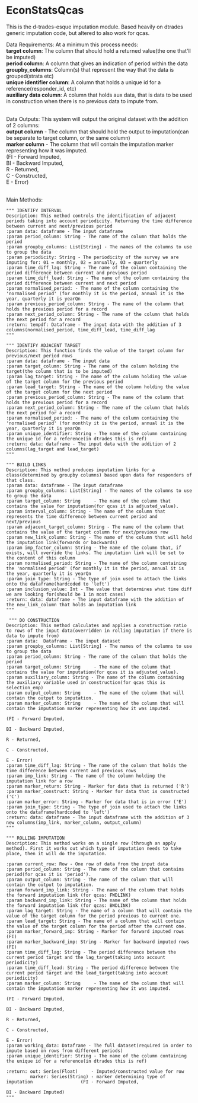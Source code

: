 # EconStatsQcas

This is the d-trades-esque imputation module. Based heavily on dtrades generic imputation code, but altered to also work for qcas.

Data Requirements:
At a minimum this process needs:<br>
**target column**: The column that should hold a returned value(the one that'll be imputed)<br>
**period column**: A column that gives an indication of period within the data<br>
**groupby_columns**: Column(s) that represent the way that the data is grouped(strata etc)<br>
**unique identifier column**: A column that holds a unique id for a reference(responder_id, etc)<br>
**auxiliary data column**: A column that holds aux data, that is data to be used in construction when there is no previous data to impute from.<br><br>

Data Outputs:
This system will output the original dataset with the addition of 2 columns:<br>
**output column** - The column that should hold the output to imputation(can be separate to target column, or the same column)<br>
**marker column** - The column that will contain the imputation marker representing how it was imputed.<br>
                                                                                             (FI - Forward Imputed,<br>
                                                                                              BI - Backward Imputed,<br>
                                                                                               R - Returned,<br>
                                                                                               C - Constructed,<br>
                                                                                               E - Error)<br><br>



Main Methods:

    """ IDENTIFY INTERVAL
    Description: This method controls the identification of adjacent periods taking into account periodicity. Returning the time difference between current and next/previous period
    :param data: dataframe - The input dataframe
    :param period_column: String - The name of the column that holds the period
    :param groupby_columns: List[String] - The names of the columns to use to group the data
    :param periodicity: String - The periodicity of the survey we are imputing for: 01 = monthly, 02 = annually, 03 = quarterly
    :param time_diff_lag: String - The name of the column containing the period difference between current and previous period
    :param time_diff_lead: String - The name of the column containing the period difference between current and next period
    :param normalised_period: - The name of the column containing the 'normalised period' (for monthly it is the period, annual it is the year, quarterly it is yearQn
    :param previous_period_column: String - The name of the column that holds the previous period for a record
    :param next_period_column: String - The name of the column that holds the next period for a record
    :return: tempdf: Dataframe - The input data with the addition of 3 columns(normalised_period, time_diff_lead, time_diff_lag
    """

    """ IDENTIFY ADJACENT TARGET
    Description: This function finds the value of the target column for previous/next period rows
    :param data: dataframe - The input data
    :param target_column: String - The name of the column holding the target(the column that is to be imputed)
    :param lag_target: String - The name of the column holding the value of the target column for the previous period
    :param lead_target: String - The name of the column holding the value of the target column for the next period
    :param previous_period_column: String - The name of the column that holds the previous period for a record
    :param next_period_column: String - The name of the column that holds the next period for a record
    :param normalised_period: - The name of the column containing the 'normalised period' (for monthly it is the period, annual it is the year, quarterly it is yearQn
    :param unique_identifier: String - The name of the column containing the unique id for a reference(in dtrades this is ref)
    :return: data: dataframe - The input data with the addition of 2 columns(lag_target and lead_target)
    """

    """ BUILD LINKS
    Description: This method produces imputation links for a class(determined by groupby columns) based upon data for responders of that class.
    :param data: dataframe - The input dataframe
    :param groupby_columns: List[String] - The names of the columns to use to group the data
    :param target_column: String     - The name of the column that contains the value for imputation(for qcas it is adjusted_value).
    :param interval_column: String - The name of the column that represents the time difference between current period and next/previous
    :param adjacent_target_column: String - The name of the column that contains the value of the target column for next/previous row
    :param new_link_column: String - The name of the column that will hold the imputation link(forwards or backwards)
    :param imp_factor_column: String - The name of the column that, if exists, will override the links. The imputation link will be set to the content of this column
    :param normalised_period: String - The name of the column containing the 'normalised period' (for monthly it is the period, annual it is the year, quarterly it is yearQn
    :param join_type: String - The type of join used to attach the links onto the dataframe(hardcoded to 'left')
    :param inclusion_value: Int - The value that determines what time diff we are looking for(should be 1 in most cases)
    :return: data: dataframe - The input dataframe with the addition of the new_link_column that holds an imputation link
    """

     """ DO CONSTRUCTION
    Description: This method calculates and applies a construction ratio to rows of the input data(overridden in rolling imputation if there is data to impute from)
    :param data:  Dataframe - The input dataset
    :param groupby_columns: List[String] - The names of the columns to use to group the data
    :param period_column: String - The name of the column that holds the period
    :param target_column: String     - The name of the column that contains the value for imputation(for qcas it is adjusted_value).
    :param auxiliary_column: String - The name of the column containing the auxiliary variable used in construction(for qcas this is selection_emp)
    :param output_column: String     - The name of the column that will contain the output to imputation.
    :param marker_column: String     - The name of the column that will contain the imputation marker representing how it was imputed.
                                                                                             (FI - Forward Imputed,
                                                                                              BI - Backward Imputed,
                                                                                               R - Returned,
                                                                                               C - Constructed,
                                                                                               E - Error)
    :param time_diff_lag: String - The name of the column that holds the time difference between current and previous rows
    :param imp_link: String - The name of the column holding the imputation link for a row
    :param marker_return: String - Marker for data that is returned ('R')
    :param marker_construct: String - Marker for data that is constructed ('C')
    :param marker_error: String - Marker for data that is in error ('E')
    :param join_type: String - The type of join used to attach the links onto the dataframe(hardcoded to 'left')
    :return: data: dataframe - The input dataframe with the addition of 3 new columns(imp_link, marker_column, output_column)
    """

    """ ROLLING IMPUTATION
    Description: This method works on a single row (through an apply method). First it works out which type of imputation needs to take place, then it will do the imputation.

    :param current_row: Row - One row of data from the input data
    :param period_column: String - The name of the column that contains period(for qcas it is 'period').
    :param output_column: String - The name of the column that will contain the output to imputation.
    :param forward_imp_link: String - The name of the column that holds the forward imputation link (for qcas: FWDLINK)
    :param backward_imp_link: String - The name of the column that holds the forward imputation link (for qcas: BWDLINK)
    :param lag_target: String - The name of a column that will contain the value of the target column for the period previous to current one.
    :param lead_target: String - The name of a column that will contain the value of the target column for the period after the current one.
    :param marker_forward_imp: String - Marker for forward imputed rows (FI)
    :param marker_backward_imp: String - Marker for backward imputed rows (FI)
    :param time_diff_lag: String - The period difference between the current period target and the lag_target(taking into account periodicity)
    :param time_diff_lead: String - The period difference between the current period target and the lead_target(taking into account periodicity)
    :param marker_column: String     - The name of the column that will contain the imputation marker representing how it was imputed.
                                                                                             (FI - Forward Imputed,
                                                                                              BI - Backward Imputed,
                                                                                               R - Returned,
                                                                                               C - Constructed,
                                                                                               E - Error)
    :param working_data: Dataframe - The full dataset(required in order to impute based on rows from different periods)
    :param unique_identifier: String - The name of the column containing the unique id for a reference(in dtrades this is ref)

    :return: out: Series(Float)     - Imputed/constructed value for row
             marker: Series(String) - marker determining type of imputation                  (FI - Forward Imputed,
                                                                                              BI - Backward Imputed)
    """

